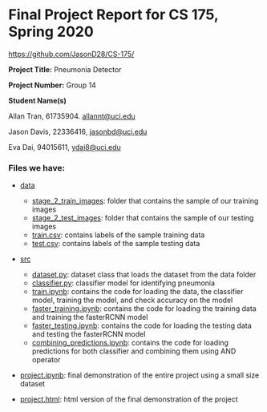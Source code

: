 # Final Project Report for CS 175, Spring 2020
https://github.com/JasonD28/CS-175/

**Project Title:** Pneumonia Detector

**Project Number:** Group 14

**Student Name(s)**

Allan Tran, 61735904. allannt@uci.edu

Jason Davis, 22336416, jasonbd@uci.edu

Eva Dai, 94015611, ydai8@uci.edu

### Files we have:

* [data](./data)
  - [stage_2_train_images](./data/stage_2_train_images): folder that contains the sample of our training images
  - [stage_2_test_images](./data/stage_2_test_images): folder that contains the sample of our testing images
  - [train.csv](./data/train.csv): contains labels of the sample training data
  - [test.csv](./data/test.csv): contains labels of the sample testing data
 
* [src](./src)
  - [dataset.py](./src/dataset.py): dataset class that loads the dataset from the data folder
  - [classifier.py](./src/classifier.py): classifier model for identifying pneumonia
  - [train.ipynb](./src/train.ipynb): contains the code for loading the data, the classifier model, training the model, and check accuracy on the model
  - [faster_training.ipynb](./src/faster_training.ipynb): contains the code for loading the training data and training the fasterRCNN model
  - [faster_testing.ipynb](./src/faster_testing.ipynb): contains the code for loading the testing data and testing the fasterRCNN model
  - [combining_predictions.ipynb](./src/combining_predictions.ipynb): contains the code for loading predictions for both classifier and combining them using AND operator

* [project.ipynb](./project.ipynb): final demonstration of the entire project using a small size dataset
* [project.html](./project.html): html version of the final demonstration of the project
